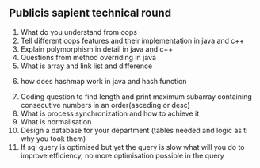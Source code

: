 ## Publicis sapient technical round

1. What do you understand from oops
2. Tell different oops features and their implementation in java and c++
3. Explain polymorphism in detail in java and c++
4. Questions from method overriding in java 
5. What is array and link list and difference
6) how does hashmap work in java and hash function
7. Coding question to find length and print maximum subarray containing consecutive numbers in an order(asceding or desc)
8. What is process synchronization and how to achieve it
9. What is normalisation
10. Design a database for your department (tables needed and logic as ti why you took them)
11. If sql query is optimised but yet the query is slow what will you do to improve efficiency, no more optimisation possible in the query

